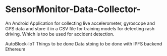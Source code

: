 # SensorMonitor-Data-Collector-
An Android Application for collecting live accelerometer, gyroscope and GPS data and store it in a CSV file for training models for detecting rash driving.
Which is too be used for accident detection.


AutoBlock-IoT
Things to be done
Data stoing to be done with IPFS
backend Ethereum 
